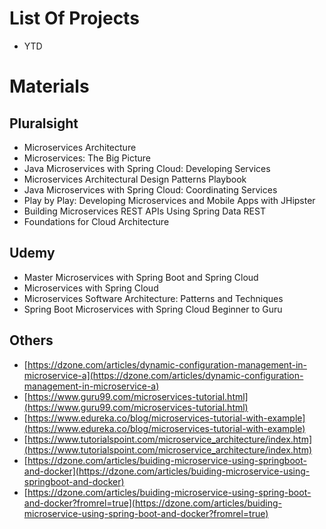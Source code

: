 # List Of Projects
* YTD

# Materials
## Pluralsight
* Microservices Architecture
* Microservices: The Big Picture
* Java Microservices with Spring Cloud: Developing Services
* Microservices Architectural Design Patterns Playbook
* Java Microservices with Spring Cloud: Coordinating Services
* Play by Play: Developing Microservices and Mobile Apps with JHipster
* Building Microservices REST APIs Using Spring Data REST
* Foundations for Cloud Architecture

## Udemy
* Master Microservices with Spring Boot and Spring Cloud
* Microservices with Spring Cloud
* Microservices Software Architecture: Patterns and Techniques
* Spring Boot Microservices with Spring Cloud Beginner to Guru

## Others
* [https://dzone.com/articles/dynamic-configuration-management-in-microservice-a](https://dzone.com/articles/dynamic-configuration-management-in-microservice-a)
* [https://www.guru99.com/microservices-tutorial.html](https://www.guru99.com/microservices-tutorial.html)
* [https://www.edureka.co/blog/microservices-tutorial-with-example](https://www.edureka.co/blog/microservices-tutorial-with-example)
* [https://www.tutorialspoint.com/microservice_architecture/index.htm](https://www.tutorialspoint.com/microservice_architecture/index.htm)
* [https://dzone.com/articles/buiding-microservice-using-springboot-and-docker](https://dzone.com/articles/buiding-microservice-using-springboot-and-docker)
* [https://dzone.com/articles/buiding-microservice-using-spring-boot-and-docker?fromrel=true](https://dzone.com/articles/buiding-microservice-using-spring-boot-and-docker?fromrel=true)
